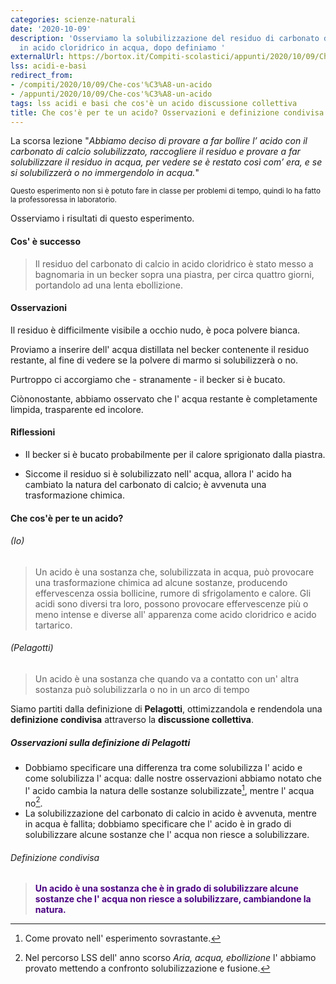 ```yaml
---
categories: scienze-naturali
date: '2020-10-09'
description: 'Osserviamo la solubilizzazione del residuo di carbonato di calcio immesso
  in acido cloridrico in acqua, dopo definiamo '
externalUrl: https://bortox.it/Compiti-scolastici/appunti/2020/10/09/Che-cos'è-un-acido.html
lss: acidi-e-basi
redirect_from:
- /compiti/2020/10/09/Che-cos'%C3%A8-un-acido
- /appunti/2020/10/09/Che-cos'%C3%A8-un-acido
tags: lss acidi e basi che cos'è un acido discussione collettiva
title: Che cos'è per te un acido? Osservazioni e definizione condivisa
---
```


La scorsa lezione "_Abbiamo deciso di provare a far bollire l’ acido con il carbonato di calcio solubilizzato, raccogliere il residuo e provare a far solubilizzare il residuo in acqua, per vedere se è restato così com’ era, e se si solubilizzerà o no immergendolo in acqua._"


<sub> Questo esperimento non si è potuto fare in classe per problemi di tempo, quindi lo ha fatto la professoressa in laboratorio.</sub>

Osserviamo i risultati di questo esperimento.

#### Cos' è successo

> Il residuo del carbonato di calcio in acido cloridrico è stato messo a bagnomaria in un becker sopra una piastra, per circa quattro giorni, portandolo ad una lenta ebollizione. 

#### Osservazioni

Il residuo è difficilmente visibile a occhio nudo, è poca polvere bianca.

Proviamo a inserire dell' acqua distillata nel becker contenente il residuo restante, al fine di vedere se la polvere di marmo si solubilizzerà o no. 

Purtroppo ci accorgiamo che - stranamente - il becker si è bucato. 

Ciònonostante, abbiamo osservato che l' acqua restante è completamente limpida, trasparente ed incolore.

#### Riflessioni

- Il becker si è bucato probabilmente per il calore sprigionato dalla piastra.

- Siccome il residuo si è solubilizzato nell' acqua, allora l' acido ha cambiato la natura del carbonato di calcio; è avvenuta una trasformazione chimica.

#### Che cos'è per te un acido?

###### (Io)

> Un acido è una sostanza che, solubilizzata in acqua, può provocare una trasformazione chimica ad alcune sostanze, producendo effervescenza ossia bollicine, rumore di sfrigolamento e calore. Gli acidi sono diversi tra loro, possono provocare effervescenze più o meno intense e diverse all' apparenza come acido cloridrico e acido tartarico.

###### (Pelagotti)
> Un acido è una sostanza che quando va a contatto con un' altra sostanza può solubilizzarla o no in un arco di tempo

Siamo partiti dalla definizione di **Pelagotti**, ottimizzandola e rendendola una **definizione condivisa** attraverso la **discussione collettiva**.

##### Osservazioni sulla definizione di Pelagotti

- Dobbiamo specificare una differenza tra come solubilizza l' acido e come solubilizza l' acqua: dalle nostre osservazioni abbiamo notato che l' acido cambia la natura delle sostanze solubilizzate[^1], mentre l' acqua no[^2].
- La solubilizzazione del carbonato di calcio in acido è avvenuta, mentre in acqua è fallita; dobbiamo specificare che l' acido è in grado di solubilizzare alcune sostanze che l' acqua non riesce a solubilizzare.

###### Definizione condivisa

> <span style="color:indigo">**Un acido è una sostanza che è in grado di solubilizzare alcune sostanze che l' acqua non riesce a solubilizzare, cambiandone la natura.**</span>

[^1]: Come provato nell' esperimento sovrastante.
[^2]: Nel percorso LSS dell' anno scorso _Aria, acqua, ebollizione_ l' abbiamo provato mettendo a confronto solubilizzazione e fusione.